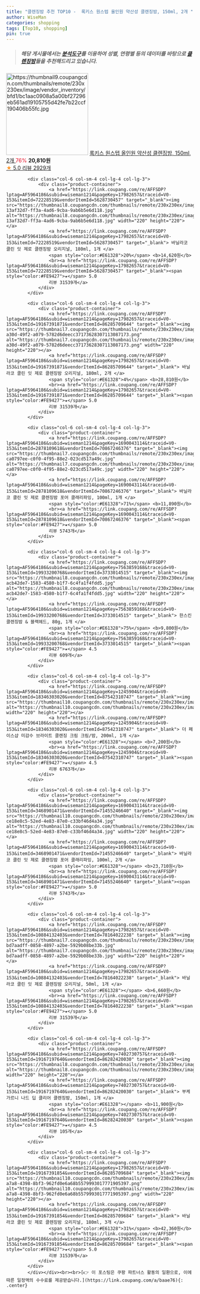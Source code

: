 ```yaml
---
title: "클렌징밤 추천 TOP10 -  록키스 원스텝 올인원 약산성 클렌징밤, 150ml, 2개 "
author: WiseMan
categories: shopping
tags: [Top10, shopping]
pin: true
---
```


> ##### 해당 게시물에서는 [**분석도구**](https://itemscout.io/)를 이용하여 **성별**, **연령별** 등의 데이터를 바탕으로 [**클렌징밤**](https://link.coupang.com/a/baae76)들을 추천해드리고 있습니다.
<div class="container"><div class="row">
            <div class="col-6 col-sm-4 col-lg-4 col-lg-3">
                <div class="product-container">
                    <a href="https://link.coupang.com/re/AFFSDP?lptag=AF5964186&subid=wiseman1214&pageKey=2035047218&traceid=V0-153&itemId=6624403149&vendorItemId=82402738877" target="_blank"><img src="https://thumbnail9.coupangcdn.com/thumbnails/remote/230x230ex/image/vendor_inventory/bfd1/bc1aac0908a5a00bf27296eb561ad19105755d42fe7b22ccf190406b55fc.jpg" alt="https://thumbnail9.coupangcdn.com/thumbnails/remote/230x230ex/image/vendor_inventory/bfd1/bc1aac0908a5a00bf27296eb561ad19105755d42fe7b22ccf190406b55fc.jpg" width="220" height="220"></a>
                    <a href="https://link.coupang.com/re/AFFSDP?lptag=AF5964186&subid=wiseman1214&pageKey=2035047218&traceid=V0-153&itemId=6624403149&vendorItemId=82402738877" target="_blank"> 록키스 원스텝 올인원 약산성 클렌징밤, 150ml, 2개 </a>
                    <span style="color:#E61328">76%</span> <b>20,810원</b>
                    <br><a href="https://link.coupang.com/re/AFFSDP?lptag=AF5964186&subid=wiseman1214&pageKey=2035047218&traceid=V0-153&itemId=6624403149&vendorItemId=82402738877" target="_blank"><span style="color:#FE9427">★</span> 5.0
                    리뷰 2929개</a>
                </div>
            </div>
            
            <div class="col-6 col-sm-4 col-lg-4 col-lg-3">
                <div class="product-container">
                    <a href="https://link.coupang.com/re/AFFSDP?lptag=AF5964186&subid=wiseman1214&pageKey=17982657&traceid=V0-153&itemId=72228519&vendorItemId=5628730457" target="_blank"><img src="https://thumbnail8.coupangcdn.com/thumbnails/remote/230x230ex/image/retail/images/8407677864741107-13af32d7-ff3a-4ad6-9cba-9ab6b5e6d118.jpg" alt="https://thumbnail8.coupangcdn.com/thumbnails/remote/230x230ex/image/retail/images/8407677864741107-13af32d7-ff3a-4ad6-9cba-9ab6b5e6d118.jpg" width="220" height="220"></a>
                    <a href="https://link.coupang.com/re/AFFSDP?lptag=AF5964186&subid=wiseman1214&pageKey=17982657&traceid=V0-153&itemId=72228519&vendorItemId=5628730457" target="_blank"> 바닐라코 클린 잇 제로 클렌징밤 오리지널, 180ml, 1개 </a>
                    <span style="color:#E61328">20%</span> <b>14,620원</b>
                    <br><a href="https://link.coupang.com/re/AFFSDP?lptag=AF5964186&subid=wiseman1214&pageKey=17982657&traceid=V0-153&itemId=72228519&vendorItemId=5628730457" target="_blank"><span style="color:#FE9427">★</span> 5.0
                    리뷰 31539개</a>
                </div>
            </div>
            
            <div class="col-6 col-sm-4 col-lg-4 col-lg-3">
                <div class="product-container">
                    <a href="https://link.coupang.com/re/AFFSDP?lptag=AF5964186&subid=wiseman1214&pageKey=17982657&traceid=V0-153&itemId=19167391871&vendorItemId=86285709644" target="_blank"><img src="https://thumbnail7.coupangcdn.com/thumbnails/remote/230x230ex/image/retail/images/066fa2f9-a30d-49f2-a079-5782d6deecc37173628307113087173.png" alt="https://thumbnail7.coupangcdn.com/thumbnails/remote/230x230ex/image/retail/images/066fa2f9-a30d-49f2-a079-5782d6deecc37173628307113087173.png" width="220" height="220"></a>
                    <a href="https://link.coupang.com/re/AFFSDP?lptag=AF5964186&subid=wiseman1214&pageKey=17982657&traceid=V0-153&itemId=19167391871&vendorItemId=86285709644" target="_blank"> 바닐라코 클린 잇 제로 클렌징밤 오리지널, 180ml, 2개 </a>
                    <span style="color:#E61328">4%</span> <b>28,810원</b>
                    <br><a href="https://link.coupang.com/re/AFFSDP?lptag=AF5964186&subid=wiseman1214&pageKey=17982657&traceid=V0-153&itemId=19167391871&vendorItemId=86285709644" target="_blank"><span style="color:#FE9427">★</span> 5.0
                    리뷰 31539개</a>
                </div>
            </div>
            
            <div class="col-6 col-sm-4 col-lg-4 col-lg-3">
                <div class="product-container">
                    <a href="https://link.coupang.com/re/AFFSDP?lptag=AF5964186&subid=wiseman1214&pageKey=1690043114&traceid=V0-153&itemId=2878109618&vendorItemId=70867246376" target="_blank"><img src="https://thumbnail7.coupangcdn.com/thumbnails/remote/230x230ex/image/retail/images/250541664813409-ca0797ee-c0f0-4f95-88e2-023cd517a49c.jpg" alt="https://thumbnail7.coupangcdn.com/thumbnails/remote/230x230ex/image/retail/images/250541664813409-ca0797ee-c0f0-4f95-88e2-023cd517a49c.jpg" width="220" height="220"></a>
                    <a href="https://link.coupang.com/re/AFFSDP?lptag=AF5964186&subid=wiseman1214&pageKey=1690043114&traceid=V0-153&itemId=2878109618&vendorItemId=70867246376" target="_blank"> 바닐라코 클린 잇 제로 클렌징밤 포어 클래리파잉, 100ml, 1개 </a>
                    <span style="color:#E61328">71%</span> <b>11,890원</b>
                    <br><a href="https://link.coupang.com/re/AFFSDP?lptag=AF5964186&subid=wiseman1214&pageKey=1690043114&traceid=V0-153&itemId=2878109618&vendorItemId=70867246376" target="_blank"><span style="color:#FE9427">★</span> 5.0
                    리뷰 5743개</a>
                </div>
            </div>
            
            <div class="col-6 col-sm-4 col-lg-4 col-lg-3">
                <div class="product-container">
                    <a href="https://link.coupang.com/re/AFFSDP?lptag=AF5964186&subid=wiseman1214&pageKey=7563859168&traceid=V0-153&itemId=19933200768&vendorItemId=3733014515" target="_blank"><img src="https://thumbnail8.coupangcdn.com/thumbnails/remote/230x230ex/image/retail/images/3984006816709-acb42de7-1583-4580-b1f7-6c4fa1f4fdd5.jpg" alt="https://thumbnail8.coupangcdn.com/thumbnails/remote/230x230ex/image/retail/images/3984006816709-acb42de7-1583-4580-b1f7-6c4fa1f4fdd5.jpg" width="220" height="220"></a>
                    <a href="https://link.coupang.com/re/AFFSDP?lptag=AF5964186&subid=wiseman1214&pageKey=7563859168&traceid=V0-153&itemId=19933200768&vendorItemId=3733014515" target="_blank"> 한스킨 클렌징밤 & 블랙헤드, 80g, 1개 </a>
                    <span style="color:#E61328">75%</span> <b>9,800원</b>
                    <br><a href="https://link.coupang.com/re/AFFSDP?lptag=AF5964186&subid=wiseman1214&pageKey=7563859168&traceid=V0-153&itemId=19933200768&vendorItemId=3733014515" target="_blank"><span style="color:#FE9427">★</span> 4.5
                    리뷰 609개</a>
                </div>
            </div>
            
            <div class="col-6 col-sm-4 col-lg-4 col-lg-3">
                <div class="product-container">
                    <a href="https://link.coupang.com/re/AFFSDP?lptag=AF5964186&subid=wiseman1214&pageKey=1245904&traceid=V0-153&itemId=18346303020&vendorItemId=87542310747" target="_blank"><img src="https://thumbnail10.coupangcdn.com/thumbnails/remote/230x230ex/image/vendor_inventory/a510/8267e07778739e5255e68a37c59feda0d6b743c3ffbcbed487526ddc29f4.jpg" alt="https://thumbnail10.coupangcdn.com/thumbnails/remote/230x230ex/image/vendor_inventory/a510/8267e07778739e5255e68a37c59feda0d6b743c3ffbcbed487526ddc29f4.jpg" width="220" height="220"></a>
                    <a href="https://link.coupang.com/re/AFFSDP?lptag=AF5964186&subid=wiseman1214&pageKey=1245904&traceid=V0-153&itemId=18346303020&vendorItemId=87542310747" target="_blank"> 더 페이스샵 미감수 브라이트 클렌징 크림 크림/밤, 200ml, 1개 </a>
                    <span style="color:#E61328"></span> <b>7,200원</b>
                    <br><a href="https://link.coupang.com/re/AFFSDP?lptag=AF5964186&subid=wiseman1214&pageKey=1245904&traceid=V0-153&itemId=18346303020&vendorItemId=87542310747" target="_blank"><span style="color:#FE9427">★</span> 4.5
                    리뷰 6763개</a>
                </div>
            </div>
            
            <div class="col-6 col-sm-4 col-lg-4 col-lg-3">
                <div class="product-container">
                    <a href="https://link.coupang.com/re/AFFSDP?lptag=AF5964186&subid=wiseman1214&pageKey=1690043114&traceid=V0-153&itemId=3468901471&vendorItemId=71455246640" target="_blank"><img src="https://thumbnail10.coupangcdn.com/thumbnails/remote/230x230ex/image/retail/images/553775181818775-ce18e8c5-52ed-4e83-87e0-c33bf46d4a34.jpg" alt="https://thumbnail10.coupangcdn.com/thumbnails/remote/230x230ex/image/retail/images/553775181818775-ce18e8c5-52ed-4e83-87e0-c33bf46d4a34.jpg" width="220" height="220"></a>
                    <a href="https://link.coupang.com/re/AFFSDP?lptag=AF5964186&subid=wiseman1214&pageKey=1690043114&traceid=V0-153&itemId=3468901471&vendorItemId=71455246640" target="_blank"> 바닐라코 클린 잇 제로 클렌징밤 포어 클래리파잉, 100ml, 2개 </a>
                    <span style="color:#E61328"></span> <b>23,710원</b>
                    <br><a href="https://link.coupang.com/re/AFFSDP?lptag=AF5964186&subid=wiseman1214&pageKey=1690043114&traceid=V0-153&itemId=3468901471&vendorItemId=71455246640" target="_blank"><span style="color:#FE9427">★</span> 5.0
                    리뷰 5743개</a>
                </div>
            </div>
            
            <div class="col-6 col-sm-4 col-lg-4 col-lg-3">
                <div class="product-container">
                    <a href="https://link.coupang.com/re/AFFSDP?lptag=AF5964186&subid=wiseman1214&pageKey=17982657&traceid=V0-153&itemId=10884132403&vendorItemId=78164022238" target="_blank"><img src="https://thumbnail7.coupangcdn.com/thumbnails/remote/230x230ex/image/retail/images/12483180882532-bd7aadff-0858-4897-a2be-5929b08be33b.jpg" alt="https://thumbnail7.coupangcdn.com/thumbnails/remote/230x230ex/image/retail/images/12483180882532-bd7aadff-0858-4897-a2be-5929b08be33b.jpg" width="220" height="220"></a>
                    <a href="https://link.coupang.com/re/AFFSDP?lptag=AF5964186&subid=wiseman1214&pageKey=17982657&traceid=V0-153&itemId=10884132403&vendorItemId=78164022238" target="_blank"> 바닐라코 클린 잇 제로 클렌징밤 오리지널, 50ml, 1개 </a>
                    <span style="color:#E61328"></span> <b>6,660원</b>
                    <br><a href="https://link.coupang.com/re/AFFSDP?lptag=AF5964186&subid=wiseman1214&pageKey=17982657&traceid=V0-153&itemId=10884132403&vendorItemId=78164022238" target="_blank"><span style="color:#FE9427">★</span> 5.0
                    리뷰 31539개</a>
                </div>
            </div>
            
            <div class="col-6 col-sm-4 col-lg-4 col-lg-3">
                <div class="product-container">
                    <a href="https://link.coupang.com/re/AFFSDP?lptag=AF5964186&subid=wiseman1214&pageKey=7402730757&traceid=V0-153&itemId=19167197640&vendorItemId=86282420030" target="_blank"><img src="https://thumbnail8.coupangcdn.com/thumbnails/remote/230x230ex/image/rs_quotation_api/su3foixj/1541afec172644858f51d1f2389b94a9.jpg" alt="https://thumbnail8.coupangcdn.com/thumbnails/remote/230x230ex/image/rs_quotation_api/su3foixj/1541afec172644858f51d1f2389b94a9.jpg" width="220" height="220"></a>
                    <a href="https://link.coupang.com/re/AFFSDP?lptag=AF5964186&subid=wiseman1214&pageKey=7402730757&traceid=V0-153&itemId=19167197640&vendorItemId=86282420030" target="_blank"> 부케가르니 나드 딥 클리어 클렌징밤, 150ml, 1개 </a>
                    <span style="color:#E61328"></span> <b>11,900원</b>
                    <br><a href="https://link.coupang.com/re/AFFSDP?lptag=AF5964186&subid=wiseman1214&pageKey=7402730757&traceid=V0-153&itemId=19167197640&vendorItemId=86282420030" target="_blank"><span style="color:#FE9427">★</span> 4.5
                    리뷰 105개</a>
                </div>
            </div>
            
            <div class="col-6 col-sm-4 col-lg-4 col-lg-3">
                <div class="product-container">
                    <a href="https://link.coupang.com/re/AFFSDP?lptag=AF5964186&subid=wiseman1214&pageKey=17982657&traceid=V0-153&itemId=19167391854&vendorItemId=86285709684" target="_blank"><img src="https://thumbnail10.coupangcdn.com/thumbnails/remote/230x230ex/image/retail/images/3cb5dfe9-a7a8-4398-8bf3-962fd0e6a68b5579993017771905397.png" alt="https://thumbnail10.coupangcdn.com/thumbnails/remote/230x230ex/image/retail/images/3cb5dfe9-a7a8-4398-8bf3-962fd0e6a68b5579993017771905397.png" width="220" height="220"></a>
                    <a href="https://link.coupang.com/re/AFFSDP?lptag=AF5964186&subid=wiseman1214&pageKey=17982657&traceid=V0-153&itemId=19167391854&vendorItemId=86285709684" target="_blank"> 바닐라코 클린 잇 제로 클렌징밤 오리지널, 180ml, 3개 </a>
                    <span style="color:#E61328">31%</span> <b>42,360원</b>
                    <br><a href="https://link.coupang.com/re/AFFSDP?lptag=AF5964186&subid=wiseman1214&pageKey=17982657&traceid=V0-153&itemId=19167391854&vendorItemId=86285709684" target="_blank"><span style="color:#FE9427">★</span> 5.0
                    리뷰 31539개</a>
                </div>
            </div>
            </div></div><br><br>[👉 이 포스팅은 쿠팡 파트너스 활동의 일환으로, 이에 따른 일정액의 수수료를 제공받습니다.](https://link.coupang.com/a/baae76){: .center}